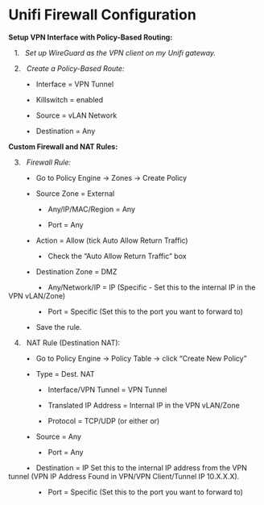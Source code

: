 # Unifi Firewall Configuration

**Setup VPN Interface with Policy-Based Routing:**

   1.   _Set up WireGuard as the VPN client on my Unifi gateway._

   2.   _Create a Policy-Based Route:_

         •   Interface = VPN Tunnel

         •   Killswitch = enabled

         •   Source = vLAN Network

         •   Destination = Any

**Custom Firewall and NAT Rules:**

   3.   _Firewall Rule:_

         •   Go to Policy Engine → Zones → Create Policy

         •   Source Zone = External

               •   Any/IP/MAC/Region = Any

               •   Port = Any

         •   Action = Allow (tick Auto Allow Return Traffic)

               •   Check the “Auto Allow Return Traffic” box

         •   Destination Zone = DMZ

               •   Any/Network/IP = IP (Specific - Set this to the internal IP in the VPN vLAN/Zone)

               •   Port = Specific (Set this to the port you want to forward to)

         •   Save the rule.

   4.   NAT Rule (Destination NAT):

         •   Go to Policy Engine → Policy Table → click “Create New Policy”

         •   Type = Dest. NAT

               •   Interface/VPN Tunnel = VPN Tunnel

               •   Translated IP Address = Internal IP in the VPN vLAN/Zone

               •   Protocol = TCP/UDP (or either or)

         •   Source = Any

               •   Port = Any

         •   Destination = IP Set this to the internal IP address from the VPN tunnel (VPN IP Address Found in VPN/VPN Client/Tunnel IP 10.X.X.X).

               •   Port = Specific (Set this to the port you want to forward to)
